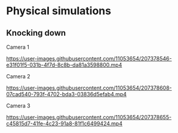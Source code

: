 # Physical simulations

## Knocking down

Camera 1

https://user-images.githubusercontent.com/11053654/207378546-e31f01f5-031b-4f7d-8c8b-da81a3598800.mp4

Camera 2

https://user-images.githubusercontent.com/11053654/207378608-07cad540-793f-4702-bda3-03836d5efab4.mp4

Camera 3

https://user-images.githubusercontent.com/11053654/207378655-c45815d7-41fe-4c23-91a8-81f1c6499424.mp4

